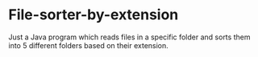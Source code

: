 # File-sorter-by-extension
Just a Java program which reads files in a specific folder and sorts them into 5 different folders based on their extension.
